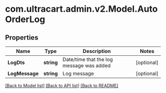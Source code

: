 
# com.ultracart.admin.v2.Model.AutoOrderLog

## Properties

Name | Type | Description | Notes
------------ | ------------- | ------------- | -------------
**LogDts** | **string** | Date/time that the log message was added | [optional] 
**LogMessage** | **string** | Log message | [optional] 

[[Back to Model list]](../README.md#documentation-for-models)
[[Back to API list]](../README.md#documentation-for-api-endpoints)
[[Back to README]](../README.md)

